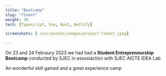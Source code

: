 ```yaml
---
title: "Bootcamp"
slug: "f1next"
weight: 30
tech: [Typescript, Vue, Nuxt, Netlify]

screenshots: [./src/assets/images/project-f1next.jpeg]

---
```


On 23 and 24 Febraury 2023 we had had a **Student Entrepreneurship Bootcamp** conducted by SJEC in assosiaction with SJEC AICTE IDEA Lab

An wonderful skill gained and a great experience camp 